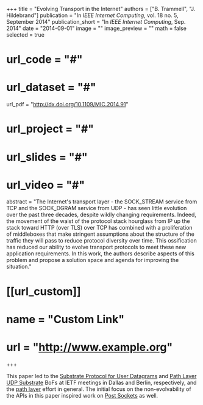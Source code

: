+++
title = "Evolving Transport in the Internet"
authors = ["B. Trammell", "J. Hildebrand"]
publication = "In *IEEE Internet Computing*, vol. 18 no. 5, September 2014"
publication_short = "In *IEEE Internet Computing*, Sep. 2014"
date = "2014-09-01"
image = ""
image_preview = ""
math = false
selected = true

# url_code = "#"
# url_dataset = "#"
url_pdf = "http://dx.doi.org/10.1109/MIC.2014.91"
# url_project = "#"
# url_slides = "#"
# url_video = "#"

abstract = "The Internet's transport layer - the SOCK_STREAM service from TCP and the SOCK_DGRAM service from UDP - has seen little evolution over the past three decades, despite wildly changing requirements. Indeed, the movement of the waist of the protocol stack hourglass from IP up the stack toward HTTP (over TLS) over TCP has combined with a proliferation of middleboxes that make stringent assumptions about the structure of the traffic they will pass to reduce protocol diversity over time. This ossification has reduced our ability to evolve transport protocols to meet these new application requirements. In this work, the authors describe aspects of this problem and propose a solution space and agenda for improving the situation."

# [[url_custom]]
# name = "Custom Link"
# url = "http://www.example.org"

+++

This paper led to the [Substrate Protocol for User Datagrams](https://tools.ietf.org/html/draft-trammell-spud-req) and [Path Layer UDP Substrate](https://tools.ietf.org/html/draft-trammell-plus-abstract-mech) BoFs at IETF meetings in Dallas and Berlin, respectively, and the [path layer](/project/path-layer) effort in general. The initial focus on the non-evolvability of the APIs in this paper inspired work on [Post Sockets](project/post-sockets) as well.